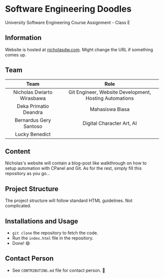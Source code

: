 # Software Engineering Doodles
University Software Engineering Course Assignment - Class E

## Information
Website is hosted at [nicholasdw.com](https://nicholasdw.com/software-engineering/). Might change the URL if something comes up.

## Team
|            Team            |                          Role                          |
|:--------------------------:|:------------------------------------------------------:|
| Nicholas Dwiarto Wirasbawa | Git Engineer, Website Development, Hosting Automations |
| Deka Primatio Deandra      | Mahasiswa Biasa                                        |
| Bernardus Gery Santoso     | Digital Character Art, AI                              |
| Lucky Benedict             |                                                        |

## Content
Nicholas's website will contain a blog-post like walkthrough on how to setup automation with CPanel and Git.
As for the rest, simply fill this repository as you go...

## Project Structure
The project structure will follow standard HTML guidelines. Not complicated.

## Installations and Usage
* `git clone` the repository to fetch the code.
* Run the `index.html` file in the repository.
* Done! :smile:

## Contact Person
* See `CONTRIBUTING.md` file for contact person. :information_desk_person:
